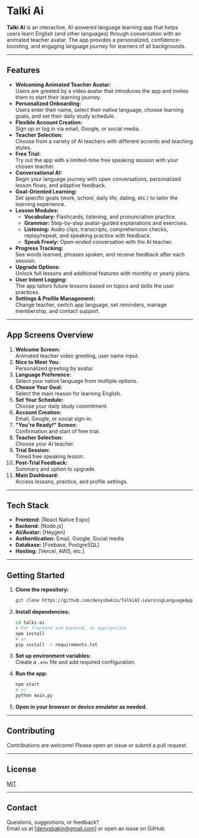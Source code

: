 # Talki Ai

**Talki Ai** is an interactive, AI-powered language learning app that helps users learn English (and other languages) through conversation with an animated teacher avatar. The app provides a personalized, confidence-boosting, and engaging language journey for learners of all backgrounds.

---

## Features

- **Welcoming Animated Teacher Avatar:**  
  Users are greeted by a video avatar that introduces the app and invites them to start their learning journey.
- **Personalized Onboarding:**  
  Users enter their name, select their native language, choose learning goals, and set their daily study schedule.
- **Flexible Account Creation:**  
  Sign up or log in via email, Google, or social media.
- **Teacher Selection:**  
  Choose from a variety of AI teachers with different accents and teaching styles.
- **Free Trial:**  
  Try out the app with a limited-time free speaking session with your chosen teacher.
- **Conversational AI:**  
  Begin your language journey with open conversations, personalized lesson flows, and adaptive feedback.
- **Goal-Oriented Learning:**  
  Set specific goals (work, school, daily life, dating, etc.) to tailor the learning experience.
- **Lesson Modules:**  
  - **Vocabulary:** Flashcards, listening, and pronunciation practice.
  - **Grammar:** Step-by-step avatar-guided explanations and exercises.
  - **Listening:** Audio clips, transcripts, comprehension checks, replay/repeat, and speaking practice with feedback.
  - **Speak Freely:** Open-ended conversation with the AI teacher.
- **Progress Tracking:**  
  See words learned, phrases spoken, and receive feedback after each session.
- **Upgrade Options:**  
  Unlock full lessons and additional features with monthly or yearly plans.
- **User Intent Logging:**  
  The app tailors future lessons based on topics and skills the user practices.
- **Settings & Profile Management:**  
  Change teacher, switch app language, set reminders, manage membership, and contact support.

---

## App Screens Overview

1. **Welcome Screen:**  
   Animated teacher video greeting, user name input.
2. **Nice to Meet You:**  
   Personalized greeting by avatar.
3. **Language Preference:**  
   Select your native language from multiple options.
4. **Choose Your Goal:**  
   Select the main reason for learning English.
5. **Set Your Schedule:**  
   Choose your daily study commitment.
6. **Account Creation:**  
   Email, Google, or social sign-in.
7. **"You're Ready!" Screen:**  
   Confirmation and start of free trial.
8. **Teacher Selection:**  
   Choose your AI teacher.
9. **Trial Session:**  
   Timed free speaking lesson.
10. **Post-Trial Feedback:**  
    Summary and option to upgrade.
11. **Main Dashboard:**  
    Access lessons, practice, and profile settings.

---

## Tech Stack

- **Frontend:** [React Native Expo]
- **Backend:** [Node.js]
- **AI/Avatar:** [Heygen]
- **Authentication:** Email, Google, Social media
- **Database:** [Firebase, PostgreSQL]
- **Hosting:** [Vercel, AWS, etc.]

---

## Getting Started

1. **Clone the repository:**
   ```bash
   git clone https://github.com/denysbakin/TalkiAI-LearningLanguageApp.git
   ```

2. **Install dependencies:**
   ```bash
   cd talki-ai
   # For frontend and backend, as appropriate
   npm install
   # or
   pip install -r requirements.txt
   ```

3. **Set up environment variables:**  
   Create a `.env` file and add required configuration.

4. **Run the app:**  
   ```bash
   npm start
   # or
   python main.py
   ```

5. **Open in your browser or device emulator as needed.**

---

## Contributing

Contributions are welcome! Please open an issue or submit a pull request.

---

## License

[MIT](LICENSE)

---

## Contact

Questions, suggestions, or feedback?  
Email us at [denysbakin@gmail.com] or open an issue on GitHub.
